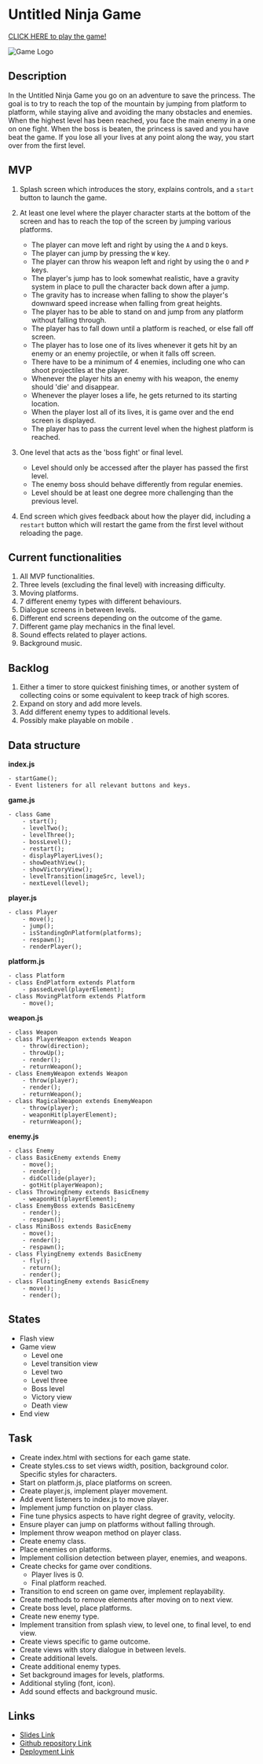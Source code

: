 # Untitled Ninja Game

[CLICK HERE to play the game!](https://tdot123-1.github.io/untitled-ninja-game/)

![Game Logo](images/ninja-cover.jpg)

## Description
In the Untitled Ninja Game you go on an adventure to save the princess. The goal is to try to reach the top of the mountain by jumping from platform to platform, while staying alive and avoiding the many obstacles and enemies. When the highest level has been reached, you face the main enemy in a one on one fight. When the boss is beaten, the princess is saved and you have beat the game. If you lose all your lives at any point along the way, you start over from the first level.


## MVP
1. Splash screen which introduces the story, explains controls, and a `start` button to launch the game.

2. At least one level where the player character starts at the bottom of the screen and has to reach the top of the screen by jumping various platforms.

    - The player can move left and right by using the `A` and `D` keys.
    - The player can jump by pressing the `W` key.
    - The player can throw his weapon left and right by using the `O` and `P` keys.
    - The player's jump has to look somewhat realistic, have a gravity system in place to pull the character back down after a jump.
    - The gravity has to increase when falling to show the player's downward speed increase when falling from great heights.
    - The player has to be able to stand on and jump from any platform without falling through.
    - The player has to fall down until a platform is reached, or else fall off screen.
    - The player has to lose one of its lives whenever it gets hit by an enemy or an enemy projectile, or when it falls off screen.
    - There have to be a minimum of 4 enemies, including one who can shoot projectiles at the player.
    - Whenever the player hits an enemy with his weapon, the enemy should 'die' and disappear.
    - Whenever the player loses a life, he gets returned to its starting location.
    - When the player lost all of its lives, it is game over and the end screen is displayed.
    - The player has to pass the current level when the highest platform is reached.

3. One level that acts as the 'boss fight' or final level. 
    - Level should only be accessed after the player has passed the first level.
    - The enemy boss should behave differently from regular enemies.
    - Level should be at least one degree more challenging than the previous level. 

4. End screen which gives feedback about how the player did, including a `restart` button which will restart the game from the first level without reloading the page.

## Current functionalities
1. All MVP functionalities.
2. Three levels (excluding the final level) with increasing difficulty.
3. Moving platforms.
4. 7 different enemy types with different behaviours.
5. Dialogue screens in between levels.
6. Different end screens depending on the outcome of the game.
7. Different game play mechanics in the final level.
8. Sound effects related to player actions.
9. Background music.


## Backlog
1. Either a timer to store quickest finishing times, or another system of collecting coins or some equivalent to keep track of high scores.
2. Expand on story and add more levels.
3. Add different enemy types to additional levels.
4. Possibly make playable on mobile .


## Data structure

**index.js**

    - startGame();
    - Event listeners for all relevant buttons and keys.



**game.js**
    

    - class Game
        - start();
        - levelTwo();
        - levelThree();
        - bossLevel();
        - restart();
        - displayPlayerLives();
        - showDeathView();
        - showVictoryView();
        - levelTransition(imageSrc, level);
        - nextLevel(level);

**player.js**


    - class Player 
        - move();
        - jump();
        - isStandingOnPlatform(platforms);
        - respawn();
        - renderPlayer();

**platform.js**


    - class Platform
    - class EndPlatform extends Platform
        - passedLevel(playerElement);
    - class MovingPlatform extends Platform
        - move();

**weapon.js**


    - class Weapon
    - class PlayerWeapon extends Weapon
        - throw(direction);
        - throwUp();
        - render();
        - returnWeapon();
    - class EnemyWeapon extends Weapon
        - throw(player);
        - render();
        - returnWeapon();
    - class MagicalWeapon extends EnemyWeapon
        - throw(player);
        - weaponHit(playerElement);
        - returnWeapon();

**enemy.js**


    - class Enemy
    - class BasicEnemy extends Enemy
        - move();
        - render();
        - didCollide(player);
        - gotHit(playerWeapon);
    - class ThrowingEnemy extends BasicEnemy
        - weaponHit(playerElement);
    - class EnemyBoss extends BasicEnemy
        - render();
        - respawn();
    - class MiniBoss extends BasicEnemy
        - move();
        - render();
        - respawn();
    - class FlyingEnemy extends BasicEnemy
        - fly();
        - return();
        - render();
    - class FloatingEnemy extends BasicEnemy
        - move();
        - render();


## States 

 - Flash view
 - Game view
    - Level one
    - Level transition view
    - Level two
    - Level three
    - Boss level
    - Victory view
    - Death view
 - End view


## Task
- Create index.html with sections for each game state.
- Create styles.css to set views width, position, background color. Specific styles for characters.
- Start on platform.js, place platforms on screen.
- Create player.js, implement player movement.
- Add event listeners to index.js to move player.
- Implement jump function on player class.
- Fine tune physics aspects to have right degree of gravity, velocity.
- Ensure player can jump on platforms without falling through.
- Implement throw weapon method on player class.
- Create enemy class.
- Place enemies on platforms.
- Implement collision detection between player, enemies, and weapons.
- Create checks for game over conditions.
    - Player lives is 0.
    - Final platform reached.
- Transition to end screen on game over, implement replayability.
- Create methods to remove elements after moving on to next view.
- Create boss level, place platforms.
- Create new enemy type.
- Implement transition from splash view, to level one, to final level, to end view.
- Create views specific to game outcome.
- Create views with story dialogue in between levels.
- Create additional levels.
- Create additional enemy types.
- Set background images for levels, platforms.
- Additional styling (font, icon).
- Add sound effects and background music.


## Links

- [Slides Link](https://docs.google.com/presentation/d/1D9Gh3WReM3sspOIqMQqw5s-8Ru9C6INQ2KDUqmRl7QI/edit?usp=sharing)
- [Github repository Link](https://github.com/tdot123-1/untitled-ninja-game)
- [Deployment Link](https://github.com/tdot123-1/untitled-ninja-game/actions)